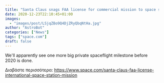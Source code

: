 ```yaml
---
title: "Santa Claus snags FAA license for commercial mission to space station"
date: 2020-12-23T22:10:45+01:00
images:
  - "images/post/LSjqZBo9Q4DjZRyQbqNtHa.jpg"
author: "AstroBot"
categories: ["News"]
tags: ["space.com"]
draft: false
---
```


We'll apparently see one more big private spaceflight milestone before 2020 is done. 

Διαβάστε περισσότερα: https://www.space.com/santa-claus-faa-license-international-space-station-mission
